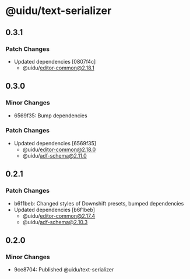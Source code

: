 # @uidu/text-serializer

## 0.3.1

### Patch Changes

- Updated dependencies [0807f4c]
  - @uidu/editor-common@2.18.1

## 0.3.0

### Minor Changes

- 6569f35: Bump dependencies

### Patch Changes

- Updated dependencies [6569f35]
  - @uidu/editor-common@2.18.0
  - @uidu/adf-schema@2.11.0

## 0.2.1

### Patch Changes

- b6f1beb: Changed styles of Downshift presets, bumped dependencies
- Updated dependencies [b6f1beb]
  - @uidu/editor-common@2.17.4
  - @uidu/adf-schema@2.10.3

## 0.2.0

### Minor Changes

- 9ce8704: Published @uidu/text-serializer
